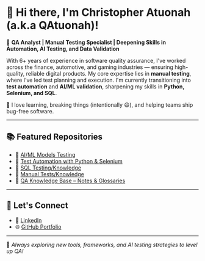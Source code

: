 # 👋 Hi there, I'm Christopher Atuonah (a.k.a QAtuonah)!

🎯 **QA Analyst | Manual Testing Specialist | Deepening Skills in Automation, AI Testing, and Data Validation**

With 6+ years of experience in software quality assurance, I've worked across the finance, automotive, and gaming industries — ensuring high-quality, reliable digital products. My core expertise lies in **manual testing**, where I’ve led test planning and execution. I'm currently transitioning into **test automation** and **AI/ML validation**, sharpening my skills in **Python, Selenium, and SQL**.

🧠 I love learning, breaking things (intentionally 😄), and helping teams ship bug-free software.

---

## 📚 Featured Repositories

- 🔹 [AI/ML Models Testing](https://github.com/QAtuonah/AI-Testing)
- 🔹 [Test Automation with Python & Selenium](https://github.com/QAtuonah/Pythonium)
- 🔹 [SQL Testing/Knowledge](https://github.com/QAtuonah/SQL-Testing)
- 🔹 [Manual Tests/Knowledge](https://github.com/QAtuonah/Manual-Testing)
- 🔹 [QA Knowledge Base – Notes & Glossaries](https://github.com/QAtuonah/QA-Knowledge)

---

## 📌 Let's Connect

- 💼 [LinkedIn](https://www.linkedin.com/in/christopher-atuonah)
- 🌐 [GitHub Portfolio](https://github.com/QAtuonah)

---

🔎 *Always exploring new tools, frameworks, and AI testing strategies to level up QA!*
